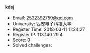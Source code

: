 #### kdsj  

* Email: 2532392759@qq.com  
* University: 西安电子科技大学  
* Register Time: 2018-03-11 11:24:27  
* Register IP: 113.140.29.4  
* Score: 0  
* Solved challenges: 
